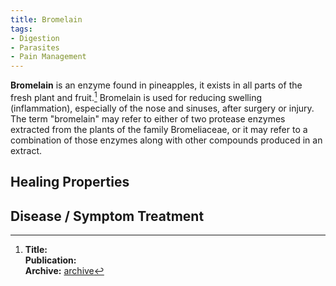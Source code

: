 ```yaml
---
title: Bromelain
tags:
- Digestion
- Parasites
- Pain Management
---
```

**Bromelain** is an enzyme found in pineapples, it exists in all parts of the fresh plant and fruit.[^1] Bromelain is used for reducing swelling (inflammation), especially of the nose and sinuses, after surgery or injury.  The term "bromelain" may refer to either of two protease enzymes extracted from the plants of the family Bromeliaceae, or it may refer to a combination of those enzymes along with other compounds produced in an extract.

## Healing Properties

## Disease / Symptom Treatment

[^1]: **Title:** []()<br>
**Publication:** []()<br>
**Archive:** [archive](https://ipfs.io/ipfs/)
